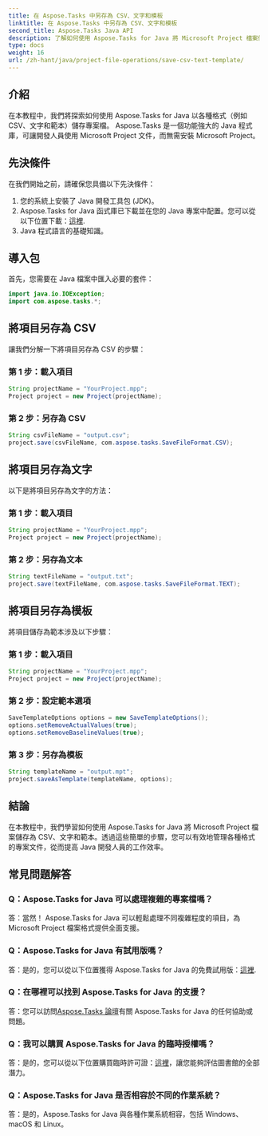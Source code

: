 ```yaml
---
title: 在 Aspose.Tasks 中另存為 CSV、文字和模板
linktitle: 在 Aspose.Tasks 中另存為 CSV、文字和模板
second_title: Aspose.Tasks Java API
description: 了解如何使用 Aspose.Tasks for Java 將 Microsoft Project 檔案儲存為 CSV、文字和範本格式。
type: docs
weight: 16
url: /zh-hant/java/project-file-operations/save-csv-text-template/
---
```

## 介紹
在本教程中，我們將探索如何使用 Aspose.Tasks for Java 以各種格式（例如 CSV、文字和範本）儲存專案檔。 Aspose.Tasks 是一個功能強大的 Java 程式庫，可讓開發人員使用 Microsoft Project 文件，而無需安裝 Microsoft Project。
## 先決條件
在我們開始之前，請確保您具備以下先決條件：
1. 您的系統上安裝了 Java 開發工具包 (JDK)。
2.  Aspose.Tasks for Java 函式庫已下載並在您的 Java 專案中配置。您可以從以下位置下載：[這裡](https://releases.aspose.com/tasks/java/).
3. Java 程式語言的基礎知識。

## 導入包
首先，您需要在 Java 檔案中匯入必要的套件：
```java
import java.io.IOException;
import com.aspose.tasks.*;
```
## 將項目另存為 CSV
讓我們分解一下將項目另存為 CSV 的步驟：
### 第 1 步：載入項目
```java
String projectName = "YourProject.mpp";
Project project = new Project(projectName);
```
### 第 2 步：另存為 CSV
```java
String csvFileName = "output.csv";
project.save(csvFileName, com.aspose.tasks.SaveFileFormat.CSV);
```
## 將項目另存為文字
以下是將項目另存為文字的方法：
### 第 1 步：載入項目
```java
String projectName = "YourProject.mpp";
Project project = new Project(projectName);
```
### 第 2 步：另存為文本
```java
String textFileName = "output.txt";
project.save(textFileName, com.aspose.tasks.SaveFileFormat.TEXT);
```
## 將項目另存為模板
將項目儲存為範本涉及以下步驟：
### 第 1 步：載入項目
```java
String projectName = "YourProject.mpp";
Project project = new Project(projectName);
```
### 第 2 步：設定範本選項
```java
SaveTemplateOptions options = new SaveTemplateOptions();
options.setRemoveActualValues(true);
options.setRemoveBaselineValues(true);
```
### 第 3 步：另存為模板
```java
String templateName = "output.mpt";
project.saveAsTemplate(templateName, options);
```

## 結論
在本教程中，我們學習如何使用 Aspose.Tasks for Java 將 Microsoft Project 檔案儲存為 CSV、文字和範本。透過這些簡單的步驟，您可以有效地管理各種格式的專案文件，從而提高 Java 開發人員的工作效率。
## 常見問題解答
### Q：Aspose.Tasks for Java 可以處理複雜的專案檔嗎？
答：當然！ Aspose.Tasks for Java 可以輕鬆處理不同複雜程度的項目，為 Microsoft Project 檔案格式提供全面支援。
### Q：Aspose.Tasks for Java 有試用版嗎？
答：是的，您可以從以下位置獲得 Aspose.Tasks for Java 的免費試用版：[這裡](https://releases.aspose.com/).
### Q：在哪裡可以找到 Aspose.Tasks for Java 的支援？
答：您可以訪問[Aspose.Tasks 論壇](https://forum.aspose.com/c/tasks/15)有關 Aspose.Tasks for Java 的任何協助或問題。
### Q：我可以購買 Aspose.Tasks for Java 的臨時授權嗎？
答：是的，您可以從以下位置購買臨時許可證：[這裡](https://purchase.aspose.com/temporary-license/)，讓您能夠評估圖書館的全部潛力。
### Q：Aspose.Tasks for Java 是否相容於不同的作業系統？
答：是的，Aspose.Tasks for Java 與各種作業系統相容，包括 Windows、macOS 和 Linux。